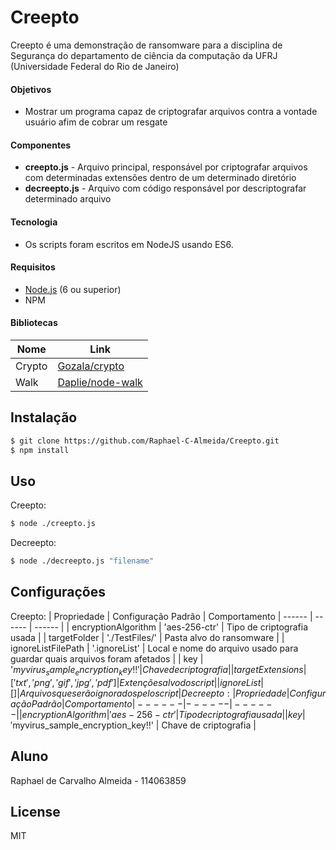 # Creepto

Creepto é uma demonstração de ransomware para a disciplina de Segurança do departamento de ciência da computação da UFRJ (Universidade Federal do Rio de Janeiro)

#### Objetivos
  - Mostrar um programa capaz de criptografar arquivos contra a vontade usuário afim de cobrar um resgate

#### Componentes
  - **creepto.js** - Arquivo principal, responsável por criptografar arquivos com determinadas extensões dentro de um determinado diretório
  - **decreepto.js** - Arquivo com código responsável por descriptografar determinado arquivo

#### Tecnologia
  - Os scripts foram escritos em NodeJS usando ES6.

#### Requisitos
  - [Node.js](https://nodejs.org/) (6 ou superior)
  - NPM

#### Bibliotecas
| Nome | Link |
| ------ | ------ |
| Crypto | [Gozala/crypto](https://github.com/Gozala/crypto) |
| Walk | [Daplie/node-walk](https://github.com/Daplie/node-walk) |

## Instalação
```sh
$ git clone https://github.com/Raphael-C-Almeida/Creepto.git
$ npm install
```

## Uso
Creepto:
```sh
$ node ./creepto.js
```

Decreepto:
```sh
$ node ./decreepto.js "filename"
```

## Configurações
Creepto:
| Propriedade | Configuração Padrão | Comportamento
| ------ | ------ | ------ |
| encryptionAlgorithm | 'aes-256-ctr' | Tipo de criptografia usada |
| targetFolder | './TestFiles/' | Pasta alvo do ransomware |
| ignoreListFilePath | '.ignoreList' | Local e nome do arquivo usado para guardar quais arquivos foram afetados |
| key | '$myvirus_sample_encryption_key!!' | Chave de criptografia |
| targetExtensions | ['txt', 'png', 'gif', 'jpg', 'pdf'] | Extenções alvo do script |
| ignoreList | [] | Arquivos que serão ignorados pelo script |
Decreepto:
| Propriedade | Configuração Padrão | Comportamento
| ------ | ------ | ------ |
| encryptionAlgorithm | 'aes-256-ctr' | Tipo de criptografia usada |
| key | '$myvirus_sample_encryption_key!!' | Chave de criptografia |

## Aluno
Raphael de Carvalho Almeida - 114063859

License
----

MIT
